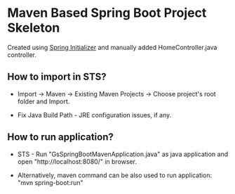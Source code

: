 # Maven Based Spring Boot Project Skeleton

Created using [Spring Initializer](https://start.spring.io/) and manually added HomeController.java controller.

## How to import in STS?

* Import -> Maven -> Existing Maven Projects -> Choose project's root folder and Import.

* Fix Java Build Path - JRE configuration issues, if any.

## How to run application?

* STS - Run "GsSpringBootMavenApplication.java" as java application and open "http://localhost:8080/" in browser. 

* Alternatively, maven command can be also used to run application: "mvn spring-boot:run"
